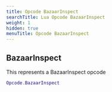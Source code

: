 ```yaml
---
title: Opcode BazaarInspect
searchTitle: Lua Opcode BazaarInspect
weight: 1
hidden: true
menuTitle: Opcode BazaarInspect
---
```

## BazaarInspect

This represents a BazaarInspect opcode
```lua
Opcode.BazaarInspect
```